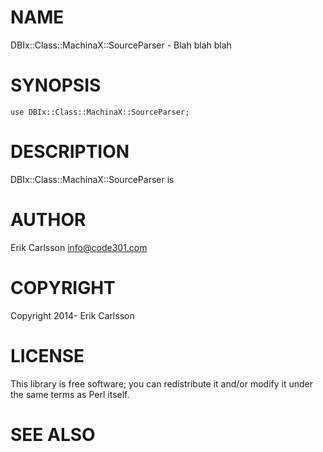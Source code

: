 # NAME

DBIx::Class::MachinaX::SourceParser - Blah blah blah

# SYNOPSIS

    use DBIx::Class::MachinaX::SourceParser;

# DESCRIPTION

DBIx::Class::MachinaX::SourceParser is

# AUTHOR

Erik Carlsson <info@code301.com>

# COPYRIGHT

Copyright 2014- Erik Carlsson

# LICENSE

This library is free software; you can redistribute it and/or modify
it under the same terms as Perl itself.

# SEE ALSO

